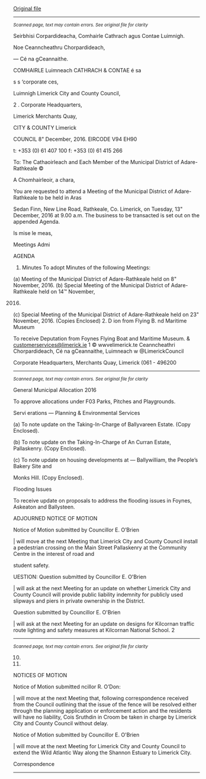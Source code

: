 [Original file](https://beta.limerick.ie/sites/default/files/media/documents/2017-04/00_agenda_13th_december2c_2016.pdf)

---
*<small>Scanned page, text may contain errors. See original file for clarity</small>*  

Seirbhisi Corpardideacha,
Comhairle Cathrach agus Contae Luimnigh.

Noe Ceanncheathru Chorpardideach,

— Cé na gCeannaithe.

COMHAIRLE Luimneach
CATHRACH & CONTAE é sa

s s ‘corporate ces,

Luimnigh Limerick City and County Council,

2 . Corporate Headquarters,

Limerick Merchants Quay,

CITY & COUNTY Limerick

COUNCIL
8" December, 2016. EIRCODE V94 EH90

t: +353 (0) 61 407 100
f: +353 (0) 61 415 266

To: The Cathaoirleach and Each Member of the Municipal District of Adare-Rathkeale ©

A Chomhairleoir, a chara,

You are requested to attend a Meeting of the Municipal District of Adare-Rathkeale to be held in Aras

Sedan Finn, New Line Road, Rathkeale, Co. Limerick, on Tuesday, 13" December, 2016 at 9.00 a.m. The
business to be transacted is set out on the appended Agenda.

Is mise le meas,

Meetings Admi

AGENDA

1. Minutes
To adopt Minutes of the following Meetings:

(a) Meeting of the Municipal District of Adare-Rathkeale held on 8" November, 2016.
(b) Special Meeting of the Municipal District of Adare-Rathkeale held on 14™ November,

2016.

(c) Special Meeting of the Municipal District of Adare-Rathkeale held on 23" November,
2016.
(Copies Enclosed)
2. D ion from Flying B. nd Maritime Museum

To receive Deputation from Foynes Flying Boat and Maritime Museum.
& customerservices@limerick.ie
1 © wwvelimerick.te
Ceanncheathri Chorpardideach, Cé na gCeannaithe, Luimneach w @LimerickCouncil

Corporate Headquarters, Merchants Quay, Limerick (061 - 496200


---
*<small>Scanned page, text may contain errors. See original file for clarity</small>*  

General Municipal Allocation 2016

To approve allocations under F03 Parks, Pitches and Playgrounds.

Servi erations — Planning & Environmental Services

(a) To note update on the Taking-In-Charge of Ballyvareen Estate.
(Copy Enclosed).

(b) To note update on the Taking-In-Charge of An Curran Estate, Pallaskenry.
(Copy Enclosed).

(c) To note update on housing developments at — Ballywilliam, the People’s Bakery Site and

Monks Hill.
(Copy Enclosed).

Flooding Issues

To receive update on proposals to address the flooding issues in Foynes, Askeaton and
Ballysteen.

ADJOURNED NOTICE OF MOTION

Notice of Motion submitted by Councillor E. O’Brien

| will move at the next Meeting that Limerick City and County Council install a pedestrian
crossing on the Main Street Pallaskenry at the Community Centre in the interest of road and

student safety.

UESTION:
Question submitted by Councillor E. O'Brien

| will ask at the next Meeting for an update on whether Limerick City and County Council will
provide public liability indemnity for publicly used slipways and piers in private ownership in the
District.

Question submitted by Councillor E. O'Brien

| will ask at the next Meeting for an update on designs for Kilcornan traffic route lighting and
safety measures at Kilcornan National School.
2


---
*<small>Scanned page, text may contain errors. See original file for clarity</small>*  

10.

11.

NOTICES OF MOTION

Notice of Motion submitted ncillor R. O’Don:

| will move at the next Meeting that, following correspondence received from the Council
outlining that the issue of the fence will be resolved either through the planning application or
enforcement action and the residents will have no liability, Cois Sruthdin in Croom be taken in
charge by Limerick City and County Council without delay.

Notice of Motion submitted by Councillor E. O'Brien

| will move at the next Meeting for Limerick City and County Council to extend the Wild Atlantic
Way along the Shannon Estuary to Limerick City.

Correspondence


---
